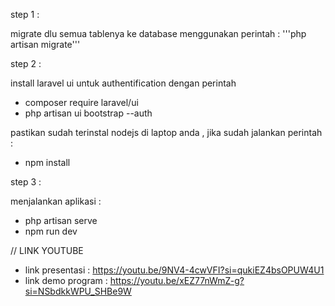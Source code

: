 step 1 :

migrate dlu semua tablenya ke database menggunakan perintah :
'''php artisan migrate'''

step 2 :

install laravel ui untuk authentification dengan perintah 
 - composer require laravel/ui
 - php artisan ui bootstrap --auth

 pastikan sudah terinstal nodejs di laptop anda , jika sudah jalankan perintah : 
 - npm install

 step 3 :

 menjalankan aplikasi : 
  - php artisan serve
  - npm run dev


// LINK YOUTUBE

- link presentasi : https://youtu.be/9NV4-4cwVFI?si=qukiEZ4bsOPUW4U1
- link demo program : https://youtu.be/xEZ77nWmZ-g?si=NSbdkkWPU_SHBe9W
